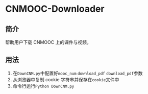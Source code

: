 # CNMOOC-Downloader
## 简介
帮助用户下载 CNMOOC 上的课件与视频。
## 用法
1. 在`DownCNM.py`中配置好`mooc_num` `download_pdf` `download_pdf`参数
2. 从浏览器中复制 cookie 字符串并保存在`cookie`文件中
3. 命令行运行`Python DownCNM.py`
